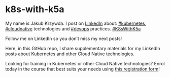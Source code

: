 # k8s-with-k5a

My name is Jakub Krzywda. I post on [LinkedIn](https://www.linkedin.com/in/jakubkrzywda/) about: [#kubernetes](https://www.linkedin.com/feed/hashtag/?keywords=kubernetes), [#cloudnative](https://www.linkedin.com/feed/hashtag/?keywords=cloudnative) technologies and [#devops](https://www.linkedin.com/feed/hashtag/?keywords=devops) practices. [#K8sWithK5a](https://www.linkedin.com/feed/hashtag/?keywords=k8swithk5a)

Follow me on LinkedIn so you don’t miss my next posts!

Here, in this GitHub repo, I share supplementary materials for my LinkedIn posts about Kubernetes and other Cloud Native technologies.

Looking for training in Kubernetes or other Cloud Native technologies?
Enrol today in the course that best suits your needs using [this registration form](https://elastisys.com/training-register/)!

